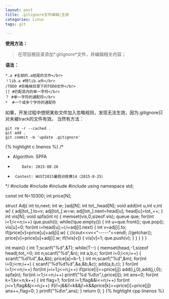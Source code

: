 ```yaml
---
layout: post
title: .gitignore文件编辑|生效
categories: Linux
tags: git

---
```


**使用方法：**
> 在项目根目录添加*.gitignore*文件，并编辑相关内容；

**语法：**

    *.a #全部的.a结尾的文件</br>
    ！lib.a #除lib.a外</br>
    /TODO #忽略根目录下的TODO文件</br>
    [] #匹配其内的单一字符</br>
    ？ #单一字符的通配符</br>
    *  #一个或多个字符的通配符


如果，开发过程中想把某些文件加入忽略规则，发现无法生效，因为.gitignore只对未被track的文件有效。
当然有方法：

    git rm -r --cached .
    git add .
    git commit -m 'update .gitignore'


{% highlight c linenos %}
/* 
*    Algorithm: SPFA
*         Date: 2015-08-26
*      Contest: WUST2015暑假训练赛14（2015-8-25）
*/
#include<cstdio>
#include<iostream>
#include<cstring>
#include<queue>
using namespace std;

const int N=10300;
int price[N];

struct Adj{
    int to,next;
    int w;
}adj[N];
int tot_,head[N];
void add(int u,int v,int w)
{
    adj[tot_].to=v;
    adj[tot_].w=w;
    adj[tot_].next=head[u];
    head[u]=tot_++;
}
int vis[N];
void spfa(int n)
{
    memset(vis,0,sizeof vis);
    queue<int> que;
    for(int i=1;i<=n;i++) que.push(i);
    while(!que.empty())
    {
        int u=que.front();
        que.pop();
        vis[u]=0;
        for(int i=head[u];~i;i=adj[i].next)
        {
            int v=adj[i].to;
            if(price[v]>price[u]+adj[i].w)
            {
                //cout<<v<<"-----"<<endl;
                //getchar();
                price[v]=price[u]+adj[i].w;
                if(!vis[v])
                {
                    vis[v]=1;
                    que.push(v);
                }
            }
        }
    }
}

int main()
{
    int T;scanf("%d",&T);
    while(T--)
    {
        memset(head,-1,sizeof head);tot_=0;
        int n;scanf("%d",&n);
        int a,b,c;
        for(int i=0;i<n;i++)
        {
            scanf("%d%d",&a,&b);
            price[a]=b-1;
        }
        int m;scanf("%d",&m);
        for(int i=0;i<m;i++)
        {
            scanf("%d%d%d",&a,&b,&c);
            add(a,b,c);
        }
        for(int i=1;i<=n;i++)
            for(int j=i+1;j<=n;j++)
                if(price[i]==price[j])
                    add(i,j,0),add(j,i,0);
        spfa(n);
        for(int i=1;i<=n;i++)
            printf("%d %d\n",i,price[i]);
        int ans=0;
        for(int k=1;k<=n;k++)
        {
            int flag=1;
            for(int i=1;flag&&i<=n;i++)
            for(int j=i+1;flag&&j<=n;j++)
                if(i!=j&&i!=k&&j!=k&&price[k]==price[i]+price[j])
                    ans++,flag=0;
        }
        printf("%d\n",ans);
    }
    return 0;
}
{% highlight cpp linenos %}